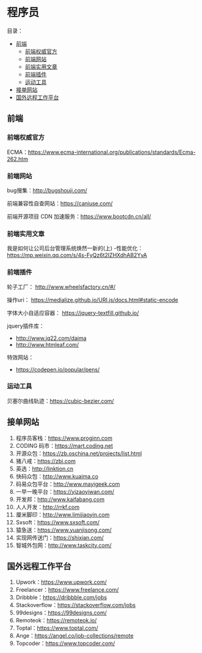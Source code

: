 # 程序员

目录：
- [前端](#前端)
    - [前端权威官方](#前端权威官方)
    - [前端网站](#前端网站)
    - [前端实用文章](#前端实用文章)
    - [前端插件](#前端插件)
    - [运动工具](#运动工具)
- [接单网站](#接单网站)
- [国外远程工作平台](#国外远程工作平台)
## 前端

### 前端权威官方

ECMA：https://www.ecma-international.org/publications/standards/Ecma-262.htm

### 前端网站

bug搜集：http://bugshouji.com/

前端兼容性自查网站：https://caniuse.com/

前端开源项目 CDN 加速服务：https://www.bootcdn.cn/all/


### 前端实用文章

我是如何让公司后台管理系统焕然一新的(上) -性能优化：https://mp.weixin.qq.com/s/4s-FyQz6t2IZHXdhAB2YvA

### 前端插件

轮子工厂：
http://www.wheelsfactory.cn/#/

操作uri：
https://medialize.github.io/URI.js/docs.html#static-encode

字体大小自适应容器：
https://jquery-textfill.github.io/

jquery插件库：
- http://www.jq22.com/daima
- http://www.htmleaf.com/

特效网站：
- https://codepen.io/popular/pens/

### 运动工具
贝塞尔曲线轨迹：https://cubic-bezier.com/

## 接单网站
1. 程序员客栈：https://www.proginn.com
2. CODING 码市：https://mart.coding.net
3. 开源众包：https://zb.oschina.net/projects/list.html
4. 猪八戒：https://zbj.com
5. 英选：http://linktion.cn
6. 快码众包：http://www.kuaima.co
7. 码易众包平台：http://www.mayigeek.com
8. 一早一晚平台：https://yizaoyiwan.com/
9. 开发邦：http://www.kaifabang.com
10. 人人开发：http://rrkf.com
11. 厘米脚印：http://www.limijiaoyin.com
12. Sxsoft：https://www.sxsoft.com/
13. 猿急送：https://www.yuanjisong.com/
14. 实现网传送门：https://shixian.com/
15. 智城外包网：http://www.taskcity.com/

## 国外远程工作平台
1. Upwork：https://www.upwork.com/
2. Freelancer：https://www.freelance.com/
3. Dribbble：https://dribbble.com/jobs
4. Stackoverflow：https://stackoverflow.com/jobs
5. 99designs：https://99designs.com/
6. Remoteok：https://remoteok.io/
7. Toptal：https://www.toptal.com/
8. Ange：https://angel.co/job-collections/remote
9. Topcoder：https://www.topcoder.com/